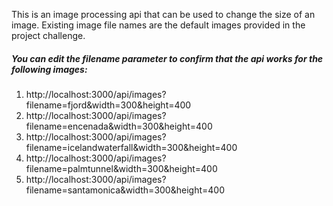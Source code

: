 This is an image processing api that can be used to change the size of an image.
Existing image file names are the default images provided in the project challenge.

##### You can edit the filename parameter to confirm that the api works for the following images:

1. http://localhost:3000/api/images?filename=fjord&width=300&height=400
2. http://localhost:3000/api/images?filename=encenada&width=300&height=400
3. http://localhost:3000/api/images?filename=icelandwaterfall&width=300&height=400
4. http://localhost:3000/api/images?filename=palmtunnel&width=300&height=400
5. http://localhost:3000/api/images?filename=santamonica&width=300&height=400
